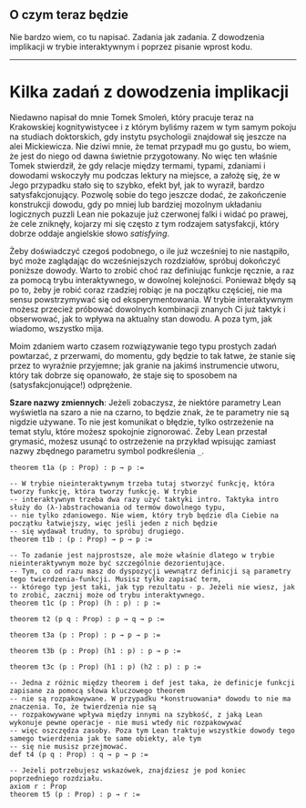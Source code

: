 ## O czym teraz będzie

Nie bardzo wiem, co tu napisać. Zadania jak zadania. Z dowodzenia implikacji w trybie interaktywnym
i poprzez pisanie wprost kodu.

<hr>

# Kilka zadań z dowodzenia implikacji

Niedawno napisał do mnie Tomek Smoleń, który pracuje teraz na Krakowskiej kognitywistycee i z którym
byliśmy razem w tym samym pokoju na studiach doktorskich, gdy instytu psychologii znajdował się
jeszcze na alei Mickiewicza. Nie dziwi mnie, że temat przypadł mu go gustu, bo wiem, że jest do
niego od dawna świetnie przygotowany. No więc ten właśnie Tomek stwierdził, że gdy relacje między
termami, typami, zdaniami i dowodami wskoczyły mu podczas lektury na miejsce, a założę się, że w
Jego przypadku stało się to szybko, efekt był, jak to wyraził, bardzo satysfakcjonujący. Pozwolę
sobie do tego jeszcze dodać, że zakończenie konstrukcji dowodu, gdy po mniej lub bardziej mozolnym
układaniu logicznych puzzli Lean nie pokazuje już czerwonej falki i widać po prawej, że cele
zniknęły, kojarzy mi się często z tym rodzajem satysfakcji, który dobrze oddaje angielskie słowo
*satisfying*.

Żeby doświadczyć czegoś podobnego, o ile już wcześniej to nie nastąpiło, być może zaglądając do
wcześniejszych rozdziałów, spróbuj dokończyć poniższe dowody. Warto to zrobić choć raz definiując
funkcje ręcznie, a raz za pomocą trybu interaktywnego, w dowolnej kolejności. Ponieważ błędy są po
to, żeby je robić coraz rzadziej robiąc je na początku częściej, nie ma sensu powstrzymywać się od
eksperymentowania. W trybie interaktywnym możesz przecież próbować dowolnych kombinacji znanych Ci
już taktyk i obserwować, jak to wpływa na aktualny stan dowodu. A poza tym, jak wiadomo, wszystko
mija.

Moim zdaniem warto czasem rozwiązywanie tego typu prostych zadań powtarzać, z przerwami, do momentu,
gdy będzie to tak łatwe, że stanie się przez to wyraźnie przyjemne; jak granie na jakimś
instrumencie utworu, który tak dobrze się opanowało, że staje się to sposobem na
(satysfakcjonujące!)  odprężenie.

**Szare nazwy zmiennych**: Jeżeli zobaczysz, że niektóre parametry Lean wyświetla na szaro a nie na
czarno, to będzie znak, że te parametry nie są nigdzie używane. To nie jest komunikat o błędzie,
tylko ostrzeżenie na temat stylu, które możesz spokojnie zignorować. Żeby Lean przestał grymasić,
możesz usunąć to ostrzeżenie na przykład wpisując zamiast nazwy zbędnego parametru symbol
podkreślenia `_`.

```lean
theorem t1a (p : Prop) : p → p :=

-- W trybie nieinteraktywnym trzeba tutaj stworzyć funkcję, która tworzy funkcję, która tworzy funkcję. W trybie 
-- interaktywnym trzeba dwa razy użyć taktyki intro. Taktyka intro służy do (λ-)abstrachowania od termów dowolnego typu,
-- nie tylko zdaniowego. Nie wiem, który tryb będzie dla Ciebie na początku łatwiejszy, więc jeśli jeden z nich będzie
-- się wydawał trudny, to spróbuj drugiego.
theorem t1b : (p : Prop) → p → p :=

-- To zadanie jest najprostsze, ale może właśnie dlatego w trybie nieinteraktywnym może być szczególnie dezorientujące. 
-- Tym, co od razu masz do dyspozycji wewnątrz definicji są parametry tego twierdzenia-funkcji. Musisz tylko zapisać term,
-- którego typ jest taki, jak typ rezultatu - p. Jeżeli nie wiesz, jak to zrobić, zacznij może od trybu interaktywnego.
theorem t1c (p : Prop) (h : p) : p :=

theorem t2 (p q : Prop) : p → q → p :=

theorem t3a (p : Prop) : p → p → p :=

theorem t3b (p : Prop) (h1 : p) : p → p :=

theorem t3c (p : Prop) (h1 : p) (h2 : p) : p :=

-- Jedna z różnic między theorem i def jest taka, że definicje funkcji zapisane za pomocą słowa kluczowego theorem
-- nie są rozpakowywane. W przypadku *konstruowania* dowodu to nie ma znaczenia. To, że twierdzenia nie są
-- rozpakowywane wpływa między innymi na szybkość, z jaką Lean wykonuje pewne operacje - nie musi wtedy nic rozpakowywać
-- więc oszczędza zasoby. Poza tym Lean traktuje wszystkie dowody tego samego twierdzenia jak te same obiekty, ale tym
-- się nie musisz przejmować.
def t4 (p q : Prop) : q → p → p :=

-- Jeżeli potrzebujesz wskazówek, znajdziesz je pod koniec poprzedniego rozdziału.
axiom r : Prop
theorem t5 (p : Prop) : p → r :=
```
